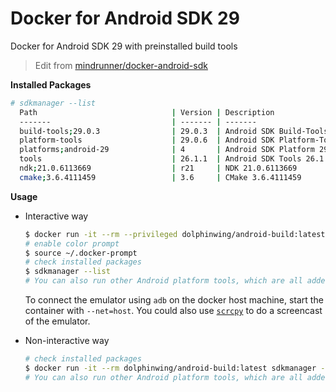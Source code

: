 # Docker for Android SDK 29

Docker for Android SDK 29 with preinstalled build tools

> Edit from [mindrunner/docker-android-sdk](https://github.com/mindrunner/docker-android-sdk)

**Installed Packages**
```bash
# sdkmanager --list
  Path                              | Version | Description                       | Location
  -------                           | ------- | -------                           | -------
  build-tools;29.0.3                | 29.0.3  | Android SDK Build-Tools 29.0.3    | build-tools/29.0.3/
  platform-tools                    | 29.0.6  | Android SDK Platform-Tools        | platform-tools/
  platforms;android-29              | 4       | Android SDK Platform 29           | platforms/android-29/
  tools                             | 26.1.1  | Android SDK Tools 26.1.1          | tools/
  ndk;21.0.6113669                  | r21     | NDK 21.0.6113669                  | ndk/21.0.6113669/
  cmake;3.6.4111459                 | 3.6     | CMake 3.6.4111459                 | cmake/3.6.4111459/
```

**Usage**

- Interactive way
  ```bash
  $ docker run -it --rm --privileged dolphinwing/android-build:latest bash
  # enable color prompt
  $ source ~/.docker-prompt
  # check installed packages
  $ sdkmanager --list
  # You can also run other Android platform tools, which are all added to the PATH environment variable
  ```

  To connect the emulator using `adb` on the docker host machine, start the container with `--net=host`.
  You could also use [`scrcpy`](https://github.com/Genymobile/scrcpy) to do a screencast of the emulator.

- Non-interactive way
  ```bash
  # check installed packages
  $ docker run -it --rm dolphinwing/android-build:latest sdkmanager --list
  # You can also run other Android platform tools, which are all added to the PATH environment variable
  ```
